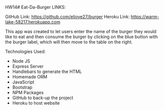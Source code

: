 HW14# Eat-Da-Burger
LINKS:

GitHub Link: https://github.com/elioye27/burger
Heroku Link: https://warm-lake-58217.herokuapp.com

This app was created to let users enter the name of the burger they would like to eat and then consume the burger by clicking on the blue button with the burger label, which will then move to the table on the right.

Technologies Used:

* Node JS
* Express Server
* Handlebars to generate the HTML
* Homemade ORM
* JavaScript
* Bootstrap
* NPM Packages 
* GitHub to back-up the project
* Heroku to host website




